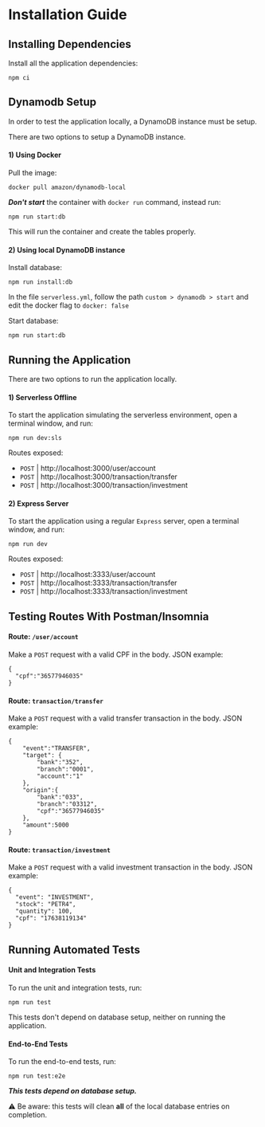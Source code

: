 # Installation Guide

## Installing Dependencies

Install all the application dependencies:
```
npm ci
```

## Dynamodb Setup 

In order to test the application locally, a DynamoDB instance must be setup.

There are two options to setup a DynamoDB instance.

#### 1) Using Docker

Pull the image:
```
docker pull amazon/dynamodb-local
```

***Don't start*** the container with `docker run` command, instead run:

```
npm run start:db
```
This will run the container and create the tables properly.

#### 2) Using local DynamoDB instance

Install database:
```
npm run install:db
```
In the file `serverless.yml`, follow the path `custom > dynamodb > start` and edit the docker flag to `docker: false`

Start database:
```
npm run start:db
```

## Running the Application

There are two options to run the application locally.

#### 1) Serverless Offline

To start the application simulating the serverless environment, open a terminal window, and run:
```
npm run dev:sls
```

Routes exposed:
  - `POST` | http://localhost:3000/user/account                           
  - `POST` | http://localhost:3000/transaction/transfer                   
  - `POST` | http://localhost:3000/transaction/investment     


#### 2) Express Server

To start the application using a regular `Express` server, open a terminal window, and run:
```
npm run dev
```

Routes exposed:
  - `POST` | http://localhost:3333/user/account                           
  - `POST` | http://localhost:3333/transaction/transfer                   
  - `POST` | http://localhost:3333/transaction/investment    

## Testing Routes With Postman/Insomnia

#### Route: `/user/account`

Make a `POST` request with a valid CPF in the body. JSON example:
```
{
  "cpf":"36577946035"
}
```

#### Route: `transaction/transfer`

Make a `POST` request with a valid transfer transaction in the body. JSON example:
```
{
	"event":"TRANSFER",
	"target": {
		"bank":"352",
		"branch":"0001",
		"account":"1"
	},
	"origin":{
		"bank":"033",
		"branch":"03312",
		"cpf":"36577946035"
	},
	"amount":5000
}
```

#### Route: `transaction/investment`

Make a `POST` request with a valid investment transaction in the body. JSON example:
```
{
  "event": "INVESTMENT",
  "stock": "PETR4",
  "quantity": 100,
  "cpf": "17638119134"
}
```

## Running Automated Tests

#### Unit and Integration Tests

To run the unit and integration tests, run:
```
npm run test
```
This tests don't depend on database setup, neither on running the application.

#### End-to-End Tests

To run the end-to-end tests, run:
```
npm run test:e2e
```

***This tests depend on database setup.***

⚠ Be aware: this tests will clean **all** of the local database entries on completion.